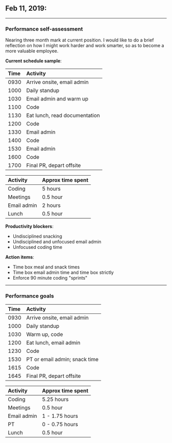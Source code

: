 ## Feb 11, 2019: 
---

### Performance self-assessment 

Nearing three month mark at current position. I would like to do a brief reflection on how I might work harder and work smarter, so as to become a more valuable employee. 

**Current schedule sample**: 

| Time       | Activity                      |
|:-----------|:----------------------------  |
| 0930       | Arrive onsite, email admin    | 
| 1000       | Daily standup                 | 
| 1030       | Email admin and warm up       | 
| 1100       | Code                          |
| 1130       | Eat lunch, read documentation |
| 1200       | Code                          | 
| 1330       | Email admin                   | 
| 1400       | Code                          |
| 1530       | Email admin                   | 
| 1600       | Code                          |
| 1700       | Final PR, depart offsite      |  

| Activity     | Approx time spent           | 
|:-------------|:--------------------------  |
| Coding       | 5 hours                     | 
| Meetings     | 0.5 hour                    | 
| Email admin  | 2 hours                     |
| Lunch        | 0.5 hour                    |

**Productivity blockers**: 
- Undisciplined snacking 
- Undisciplined and unfocused email admin 
- Unfocused coding time 

**Action items**: 
- Time box meal and snack times 
- Time box email admin time and time box strictly 
- Enforce 90 minute coding "sprints"  

--- 

### Performance goals 

| Time       | Activity                           |
|:-----------|:---------------------------------  |
| 0930       | Arrive onsite, email admin         | 
| 1000       | Daily standup                      | 
| 1030       | Warm up, code                      | 
| 1200       | Eat lunch, email admin             |
| 1230       | Code                               | 
| 1530       | PT or email admin; snack time      | 
| 1615       | Code                               |
| 1645       | Final PR, depart offsite           |  

| Activity     | Approx time spent           | 
|:-------------|:--------------------------  |
| Coding       | 5.25 hours                  | 
| Meetings     | 0.5 hour                    | 
| Email admin  | 1 - 1.75 hours              |
| PT           | 0 - 0.75 hours              |
| Lunch        | 0.5 hour                    |